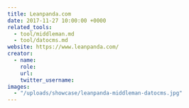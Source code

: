 ```yaml
---
title: Leanpanda.com
date: 2017-11-27 10:00:00 +0000
related_tools:
  - tool/middleman.md
  - tool/datocms.md
website: https://www.leanpanda.com/
creator:
  - name:
    role:
    url:
    twitter_username:
images:
  - "/uploads/showcase/leanpanda-middleman-datocms.jpg"
---
```

